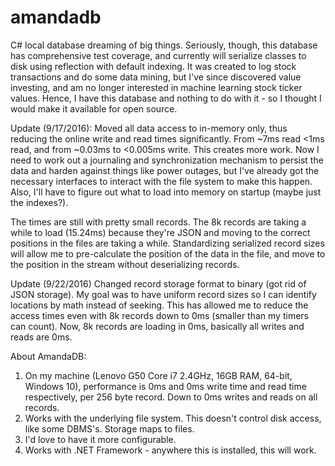 # amandadb
C# local database dreaming of big things.  Seriously, though, this database has comprehensive test coverage, and currently will serialize classes to disk using reflection with default indexing.  It was created to log stock transactions and do some data mining, but I've since discovered value investing, and am no longer interested in machine learning stock ticker values.  Hence, I have this database and nothing to do with it - so I thought I would make it available for open source.

Update (9/17/2016):
Moved all data access to in-memory only, thus reducing the online write and read times significantly.  From ~7ms read <1ms read, and from ~0.03ms to <0.005ms write.  This creates more work.  Now I need to work out a journaling and synchronization mechanism to persist the data and harden against things like power outages, but I've already got the necessary interfaces to interact with the file system to make this happen.  Also, I'll have to figure out what to load into memory on startup (maybe just the indexes?).

The times are still with pretty small records.  The 8k records are taking a while to load (15.24ms) because they're JSON and moving to the correct positions in the files are taking a while.  Standardizing serialized record sizes will allow me to pre-calculate the position of the data in the file, and move to the position in the stream without deserializing records.

Update (9/22/2016)
Changed record storage format to binary (got rid of JSON storage).  My goal was to have uniform record sizes so I can identify locations by math instead of seeking.  This has allowed me to reduce the access times even with 8k records down to 0ms (smaller than my timers can count).  Now, 8k records are loading in 0ms, basically all writes and reads are 0ms.

About AmandaDB:
<ol>
<li>On my machine (Lenovo G50 Core i7 2.4GHz, 16GB RAM, 64-bit, Windows 10), performance is 0ms and 0ms write time and read time respectively, per 256 byte record.  Down to 0ms writes and reads on all records.</li>
<li>Works with the underlying file system.  This doesn't control disk access, like some DBMS's.  Storage maps to files.</li>
<li>I'd love to have it more configurable.</li>
<li>Works with .NET Framework - anywhere this is installed, this will work.</li>
</ol>
